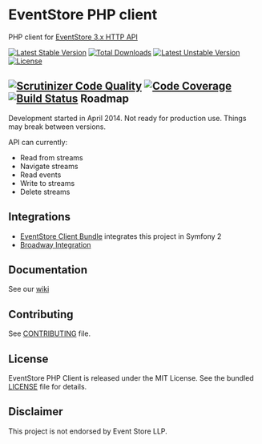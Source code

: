EventStore PHP client
=====================

PHP client for [EventStore 3.x HTTP API](https://github.com/eventstore/eventstore/wiki/Getting-Started-HTTP)

[![Latest Stable Version](https://poser.pugx.org/dbellettini/eventstore-client/v/stable.svg)](https://packagist.org/packages/dbellettini/eventstore-client) [![Total Downloads](https://poser.pugx.org/dbellettini/eventstore-client/downloads.svg)](https://packagist.org/packages/dbellettini/eventstore-client) [![Latest Unstable Version](https://poser.pugx.org/dbellettini/eventstore-client/v/unstable.svg)](https://packagist.org/packages/dbellettini/eventstore-client) [![License](https://poser.pugx.org/dbellettini/eventstore-client/license.svg)](https://packagist.org/packages/dbellettini/eventstore-client)

[![Scrutinizer Code Quality](https://scrutinizer-ci.com/g/dbellettini/php-eventstore-client/badges/quality-score.png?b=master)](https://scrutinizer-ci.com/g/dbellettini/php-eventstore-client/?branch=master)
[![Code Coverage](https://scrutinizer-ci.com/g/dbellettini/php-eventstore-client/badges/coverage.png?b=master)](https://scrutinizer-ci.com/g/dbellettini/php-eventstore-client/?branch=master)
[![Build Status](https://travis-ci.org/dbellettini/php-eventstore-client.svg?branch=master)](https://travis-ci.org/dbellettini/php-eventstore-client)
Roadmap
-------

Development started in April 2014. Not ready for production use. Things may break between versions.

API can currently:

- Read from streams
- Navigate streams
- Read events
- Write to streams
- Delete streams

Integrations
------------
* [EventStore Client Bundle](https://github.com/dbellettini/eventstore-client-bundle) integrates this project in Symfony 2
* [Broadway Integration](https://github.com/dbellettini/broadway-eventstore)

Documentation
-------------
See our [wiki](https://github.com/dbellettini/php-eventstore-client/wiki)

Contributing
------------

See [CONTRIBUTING](/CONTRIBUTING.md) file.


License
-------

EventStore PHP Client is released under the MIT License. See the bundled
[LICENSE](/LICENSE) file for details.

Disclaimer
----------

This project is not endorsed by Event Store LLP.
